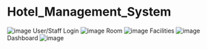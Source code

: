 # Hotel_Management_System
![image](https://github.com/tishaa26/Hotel_Management_System/assets/123740968/bda3da00-72e3-4678-87b8-97fe84f8b9ec)
User/Staff Login
![image](https://github.com/tishaa26/Hotel_Management_System/assets/123740968/4ce72571-601c-45dc-ae51-7728871ea833)
Room
![image](https://github.com/tishaa26/Hotel_Management_System/assets/123740968/15f8dfc7-4f87-4603-8b25-2ea2595b8d50)
Facilities
![image](https://github.com/tishaa26/Hotel_Management_System/assets/123740968/b298cdf0-2433-45d4-9d7d-60588d7a1ad5)
Dashboard
![image](https://github.com/tishaa26/Hotel_Management_System/assets/123740968/2d2b07d3-3bbc-4265-82bc-65a0079ea672)
